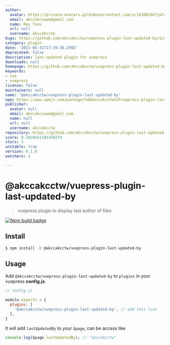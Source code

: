 ```yaml
---
author:
  avatar: https://private-avatars.githubusercontent.com/u/16360246?jwt=eyJhbGciOiJIUzI1NiIsInR5cCI6IkpXVCJ9.eyJpc3MiOiJnaXRodWIuY29tIiwiYXVkIjoicmF3LmdpdGh1YnVzZXJjb250ZW50LmNvbSIsImtleSI6ImtleTEiLCJleHAiOjE3MzQ2NzE4MjAsIm5iZiI6MTczNDY3MDYyMCwicGF0aCI6Ii91LzE2MzYwMjQ2In0.89_GoIm0o4oDczvZyqBlCJVdYkktRLRUUV_oSfTNxAs&v=4
  email: akccakccwww@gmail.com
  name: Rex Tsou
  url: null
  username: akccakcctw
bugs: https://github.com/akccakcctw/vuepress-plugin-last-updated-by/issues
category: plugin
date: '2021-05-31T17:39:36.299Z'
deprecated: false
description: last-updated plugin for vuepress
downloads: null
homepage: https://github.com/akccakcctw/vuepress-plugin-last-updated-by#readme
keywords:
- vue
- vuepress
license: false
maintainers: null
name: '@akccakcctw/vuepress-plugin-last-updated-by'
npm: https://www.npmjs.com/package/%40akccakcctw%2Fvuepress-plugin-last-updated-by
publisher:
  avatar: null
  email: akccakccwww@gmail.com
  name: null
  url: null
  username: akccakcctw
repository: https://github.com/akccakcctw/vuepress-plugin-last-updated-by
score: 0.3426651105349274
stars: 1
unstable: true
version: 0.1.0
watchers: 1

---
```


# @akccakcctw/vuepress-plugin-last-updated-by

> vuepress plugin to display last author of files

[![Npm build badge](https://img.shields.io/npm/v/@akccakcctw/vuepress-plugin-last-updated-by.svg?style=flat-square)](https://www.npmjs.com/package/@akccakcctw/vuepress-plugin-last-updated-by)

## Install 

```sh
$ npm install -D @akccakcctw/vuepress-plugin-last-updated-by
```

## Usage

Add `@akccakcctw/vuepress-plugin-last-updated-by` to `plugins` in your vuepress **config.js**.

```javascript
// config.js

module.exports = {
  plugins: [
    '@akccakcctw/vuepress-plugin-last-updated-by', // add this line
  ],
}
```

It will add `lastUpdatedBy` to your `$page`, can be access like

```javascript
console.log($page.lastUpdatedBy); // "akccakcctw"
```
